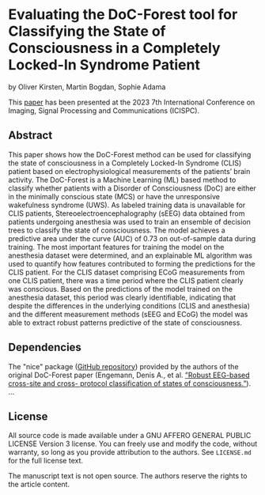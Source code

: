 # Evaluating the DoC-Forest tool for Classifying the State of Consciousness in a Completely Locked-In Syndrome Patient

by
Oliver Kirsten,
Martin Bogdan,
Sophie Adama

This [paper](documents/paper_icispc_2023.pdf) has been presented at the 2023 7th International Conference on Imaging, Signal Processing and Communications (ICISPC).

## Abstract

This paper shows how the DoC-Forest method can
be used for classifying the state of consciousness in a Completely
Locked-In Syndrome (CLIS) patient based on electrophysiological measurements of the patients’ brain activity. The DoC-Forest
is a Machine Learning (ML) based method to classify whether
patients with a Disorder of Consciousness (DoC) are either in the
minimally conscious state (MCS) or have the unresponsive wakefulness syndrome (UWS). As labeled training data is unavailable
for CLIS patients, Stereoelectroencephalography (sEEG) data
obtained from patients undergoing anesthesia was used to train
an ensemble of decision trees to classify the state of consciousness.
The model achieves a predictive area under the curve (AUC) of
0.73 on out-of-sample data during training. The most important
features for training the model on the anesthesia dataset were
determined, and an explainable ML algorithm was used to
quantify how features contributed to forming the predictions
for the CLIS patient. For the CLIS dataset comprising ECoG
measurements from one CLIS patient, there was a time period
where the CLIS patient clearly was conscious. Based on the
predictions of the model trained on the anesthesia dataset,
this period was clearly identifiable, indicating that despite the
differences in the underlying conditions (CLIS and anesthesia)
and the different measurement methods (sEEG and ECoG) the
model was able to extract robust patterns predictive of the state
of consciousness.

## Dependencies

The "nice" package ([GitHub repository](https://github.com/nice-tools/nice)) provided by the authors of the original DoC-Forest paper 
(Engemann, Denis A., et al. [”Robust EEG-based cross-site and cross-
protocol classification of states of consciousness.”](https://academic.oup.com/brain/article/141/11/3179/5114404)).
...
## License

All source code is made available under a GNU AFFERO GENERAL PUBLIC LICENSE Version 3 license. You can freely
use and modify the code, without warranty, so long as you provide attribution
to the authors. See `LICENSE.md` for the full license text.

The manuscript text is not open source. The authors reserve the rights to the
article content.